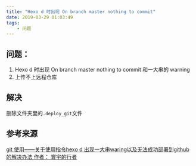 ```yaml
---
title: "Hexo d 时出现 On branch master nothing to commit"
date: 2019-03-29 01:03:49
tags:
    - 问题
---
```

## 问题：
1. Hexo d 时出现 On branch master nothing to commit 和一大串的 warning
2. 上传不上远程仓库

## 解决
删除文件夹里的`.deploy_git`文件

## 参考来源
[git 使用——关于使用指令hexo d 出现一大串waring以及无法成功部署到github的解决办法 作者： 寰宇的行者](https://blog.csdn.net/qq_32846595/article/details/70162069)